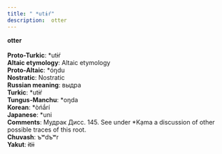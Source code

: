 ```yaml
---
title: " *utɨŕ"
description:  otter
---
```

<p data-pagefind-weight="0.5">
<strong> otter</strong><br><br>
<strong>Proto-Turkic</strong>:  *utɨŕ<br>
<strong>Altaic etymology</strong>:  Altaic etymology<br>
<strong> Proto-Altaic</strong>:  *óŋdu<br>
<strong>Nostratic</strong>:  Nostratic<br>
<strong>Russian meaning</strong>:  выдра<br>
<strong>Turkic</strong>:  *utɨŕ<br>
<strong>Tungus-Manchu</strong>:  *oŋda<br>
<strong>Korean</strong>:  *òńắrí<br>
<strong>Japanese</strong>:  *uni<br>
<strong>Comments</strong>:  Мудрак Дисс. 145. See under *Kạma a discussion of other possible traces of this root.<br>
<strong>Chuvash</strong>:  ъʷdъʷr<br>
<strong>Yakut</strong>:  ɨtɨɨ<br>

</p>
